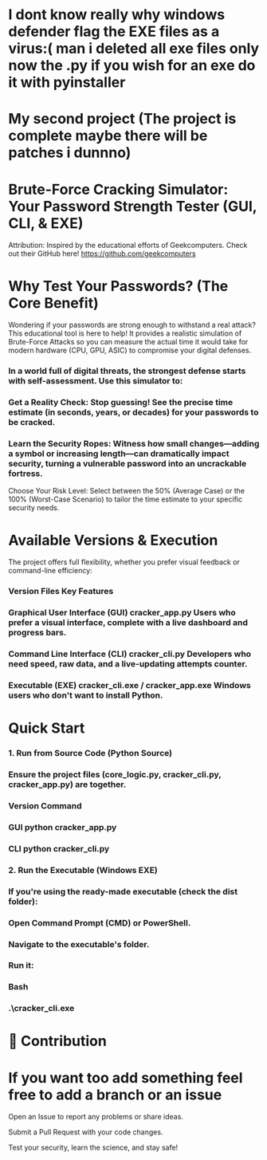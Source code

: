 # I dont know really why windows defender flag the EXE files as a virus:( man i deleted all exe files only now the .py if you wish for an exe do it with pyinstaller
# My second project (The project is complete maybe there will be patches i dunnno)
#  Brute-Force Cracking Simulator: Your Password Strength Tester (GUI, CLI, & EXE)
Attribution: Inspired by the educational efforts of Geekcomputers. Check out their GitHub here!
https://github.com/geekcomputers
#  Why Test Your Passwords? (The Core Benefit)
Wondering if your passwords are strong enough to withstand a real attack? This educational tool is here to help! It provides a realistic simulation of Brute-Force Attacks so you can measure the actual time it would take for modern hardware (CPU, GPU, ASIC) to compromise your digital defenses.

### In a world full of digital threats, the strongest defense starts with self-assessment. Use this simulator to:

### Get a Reality Check: Stop guessing! See the precise time estimate (in seconds, years, or decades) for your passwords to be cracked.

### Learn the Security Ropes: Witness how small changes—adding a symbol or increasing length—can dramatically impact security, turning a vulnerable password into an uncrackable fortress.

Choose Your Risk Level: Select between the 
50%
 (Average Case) or the 
100%
 (Worst-Case Scenario) to tailor the time estimate to your specific security needs.

#  Available Versions & Execution
The project offers full flexibility, whether you prefer visual feedback or command-line efficiency:

### Version	Files	Key Features
### Graphical User Interface (GUI)	cracker_app.py	Users who prefer a visual interface, complete with a live dashboard and progress bars.
### Command Line Interface (CLI)	cracker_cli.py	Developers who need speed, raw data, and a live-updating attempts counter.
### Executable (EXE)	cracker_cli.exe / cracker_app.exe	Windows users who don't want to install Python.

#  Quick Start
### 1. Run from Source Code (Python Source)
### Ensure the project files (core_logic.py, cracker_cli.py, cracker_app.py) are together.

### Version	Command
### GUI	python cracker_app.py
### CLI	python cracker_cli.py


### 2. Run the Executable (Windows EXE)
### If you're using the ready-made executable (check the dist folder):

### Open Command Prompt (CMD) or PowerShell.

### Navigate to the executable's folder.

### Run it:

### Bash

### .\cracker_cli.exe
# 🤝 Contribution
# If you want too add something feel free to add a branch or an issue

Open an Issue to report any problems or share ideas.

Submit a Pull Request with your code changes.

Test your security, learn the science, and stay safe!
